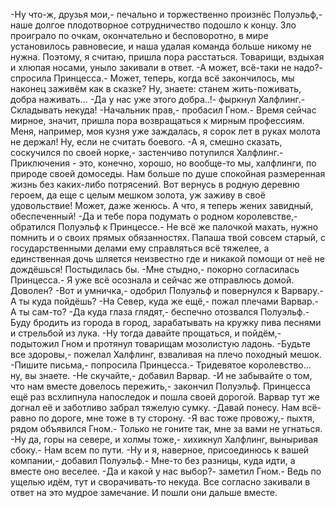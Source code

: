   -Ну что-ж, друзья мои,- печально и торжественно произнёс Полуэльф,- наше долгое плодотворное сотрудничество подошло к концу. Зло проиграло по очкам, окончательно и бесповоротно, в мире установилось равновесие, и наша удалая команда больше никому не нужна. Поэтому, я считаю, пришла пора расстаться.
Товарищи, вздыхая и хлюпая носами, уныло закивали в ответ.
-А может, всё-таки не надо?- спросила Принцесса.- Может, теперь, когда всё закончилось, мы наконец заживём как в сказке? Ну, знаете: станем жить-поживать, добра наживать...
-Да у нас уже этого добра..!- фыркнул Халфлинг.- Складывать некуда!
-Начальник прав,- пробасил Гном.- Время сейчас мирное, значит, пришла пора возвращаться к мирным профессиям. Меня, например, моя кузня уже заждалась, я сорок лет в руках молота не держал! Ну, если не считать боевого.
-А я, смешно сказать, соскучился по своей норке,- застенчиво потупился Халфлинг.- Приключения - это, конечно, хорошо, но вообще-то мы, халфлинги, по природе своей домоседы. Нам больше по душе спокойная размеренная жизнь без каких-либо потрясений. Вот вернусь в родную деревню героем, да еще с целым мешком золота, уж заживу в своё удовольствие! Может, даже женюсь. А что, я теперь жених завидный, обеспеченный!
-Да и тебе пора подумать о родном королевстве,- обратился Полуэльф к Принцессе.- Не всё же палочкой махать, нужно помнить и о своих прямых обязанностях. Папаша твой совсем старый, с государственными делами ему справляться всё тяжелее, а единственная дочь шляется неизвестно где и никакой помощи от неё не дождёшься! Постыдилась бы.
-Мне стыдно,- покорно согласилась Принцесса.- Я уже всё осознала и сейчас же отправлюсь домой. Доволен?
-Вот и умничка,- одобрил Полуэльф и повернулся к Варвару.- А ты куда пойдёшь?
-На Север, куда же ещё,- пожал плечами Варвар.- А ты сам-то?
-Да куда глаза глядят,- беспечно отозвался Полуэльф.- Буду бродить из города в город, зарабатывать на кружку пива песнями и стрельбой из лука.
-Ну тогда давайте прощаться, и пойдём,- подытожил Гном и протянул товарищам мозолистую ладонь.
-Будьте все здоровы,- пожелал Халфлинг, взваливая на плечо походный мешок.
-Пишите письма,- попросила Принцесса.- Тридевятое королевство... ну, вы знаете.
-Не скучайте,- добавил Варвар.
-И не забывайте о том, что нам вместе довелось пережить,- закончил Полуэльф.
Принцесса ещё раз всхлипнула напоследок и пошла своей дорогой. Варвар тут же догнал её и заботливо забрал тяжелую сумку.
-Давай понесу. Нам всё-равно по дороге, мне тоже в ту сторону.
-Я вас тоже провожу,- пыхтя, рядом объявился Гном.- Только не гоните так, мне за вами не угнаться.
-Ну да, горы на севере, и холмы тоже,- хихикнул Халфлинг, выныривая сбоку.- Нам всем по пути.
-Ну и я, наверное, присоединюсь к вашей компании,- добавил Полуэльф.- Мне-то без разницы, куда идти, а вместе оно веселее.
-Да и какой у нас выбор?- заметил Гном.- Ведь по ущелью идём, тут и сворачивать-то некуда.
Все согласно закивали в ответ на это мудрое замечание.
И пошли они дальше вместе.      